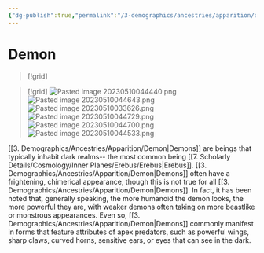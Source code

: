 ```yaml
---
{"dg-publish":true,"permalink":"/3-demographics/ancestries/apparition/demon/","noteIcon":""}
---
```


# Demon
>[!grid]
>

>[!grid]
>![Pasted image 20230510044440.png](/img/user/x.%20Assets/Attachments/Pasted%20image%2020230510044440.png)
>![Pasted image 20230510044643.png](/img/user/x.%20Assets/Attachments/Pasted%20image%2020230510044643.png)
>![Pasted image 20230510033626.png](/img/user/x.%20Assets/Attachments/Pasted%20image%2020230510033626.png)
>![Pasted image 20230510044729.png](/img/user/x.%20Assets/Attachments/Pasted%20image%2020230510044729.png)
>![Pasted image 20230510044700.png](/img/user/x.%20Assets/Attachments/Pasted%20image%2020230510044700.png)
>![Pasted image 20230510044533.png](/img/user/x.%20Assets/Attachments/Pasted%20image%2020230510044533.png)

 [[3. Demographics/Ancestries/Apparition/Demon\|Demons]] are beings that typically inhabit dark realms-- the most common being [[7. Scholarly Details/Cosmology/Inner Planes/Erebus/Erebus\|Erebus]]. [[3. Demographics/Ancestries/Apparition/Demon\|Demons]] often have a frightening, chimerical appearance, though this is not true for all [[3. Demographics/Ancestries/Apparition/Demon\|Demons]]. In fact, it has been noted that, generally speaking, the more humanoid the demon looks, the more powerful they are, with weaker demons often taking on more beastlike or monstrous appearances. Even so, [[3. Demographics/Ancestries/Apparition/Demon\|Demons]] commonly manifest in forms that feature attributes of apex predators, such as powerful wings, sharp claws, curved horns, sensitive ears, or eyes that can see in the dark. 


 

